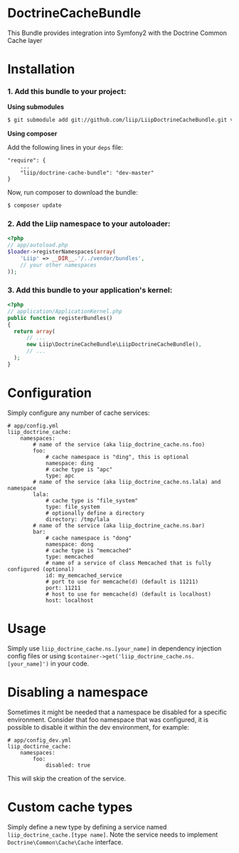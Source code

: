 DoctrineCacheBundle
===================

This Bundle provides integration into Symfony2 with the Doctrine Common Cache layer

Installation
============

### 1. Add this bundle to your project:

**Using submodules**

```bash
$ git submodule add git://github.com/liip/LiipDoctrineCacheBundle.git vendor/bundles/Liip/DoctrineCacheBundle
```

**Using composer**

Add the following lines in your `deps` file:

```
"require": {
    ...
    "liip/doctrine-cache-bundle": "dev-master"
}
```

Now, run composer to download the bundle:

```bash
$ composer update
```

### 2. Add the Liip namespace to your autoloader:

```php
<?php
// app/autoload.php
$loader->registerNamespaces(array(
    'Liip' => __DIR__.'/../vendor/bundles',
    // your other namespaces
));
```

### 3. Add this bundle to your application's kernel:

```php
<?php
// application/ApplicationKernel.php
public function registerBundles()
{
  return array(
      // ...
      new Liip\DoctrineCacheBundle\LiipDoctrineCacheBundle(),
      // ...
  );
}
```

Configuration
=============

Simply configure any number of cache services:

    # app/config.yml
    liip_doctrine_cache:
        namespaces:
            # name of the service (aka liip_doctrine_cache.ns.foo)
            foo:
                # cache namespace is "ding", this is optional
                namespace: ding
                # cache type is "apc"
                type: apc
            # name of the service (aka liip_doctrine_cache.ns.lala) and namespace
            lala:
                # cache type is "file_system"
                type: file_system
                # optionally define a directory
                directory: /tmp/lala
            # name of the service (aka liip_doctrine_cache.ns.bar)
            bar:
                # cache namespace is "dong"
                namespace: dong
                # cache type is "memcached"
                type: memcached
                # name of a service of class Memcached that is fully configured (optional)
                id: my_memcached_service
                # port to use for memcache(d) (default is 11211)
                port: 11211
                # host to use for memcache(d) (default is localhost)
                host: localhost


Usage
=====

Simply use `liip_doctrine_cache.ns.[your_name]` in dependency injection config files or using `$container->get('liip_doctrine_cache.ns.[your_name]')` in your code.

Disabling a namespace
=====================

Sometimes it might be needed that a namespace be disabled for a specific environment. Consider that foo namespace that was configured,
it is possible to disable it within the dev environment, for example:

    # app/config_dev.yml
    liip_doctirne_cache:
        namespaces:
            foo:
                disabled: true

This will skip the creation of the service.

Custom cache types
==================

Simply define a new type by defining a service named `liip_doctrine_cache.[type name]`.
Note the service needs to implement ``Doctrine\Common\Cache\Cache`` interface.
